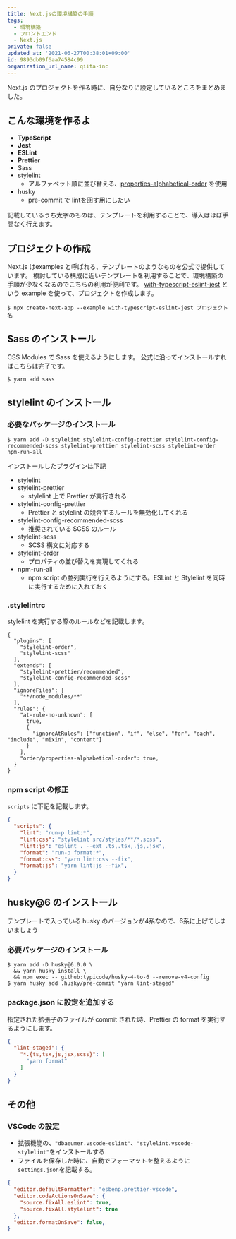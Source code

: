 ```yaml
---
title: Next.jsの環境構築の手順
tags:
  - 環境構築
  - フロントエンド
  - Next.js
private: false
updated_at: '2021-06-27T00:38:01+09:00'
id: 9893db09f6aa74584c99
organization_url_name: qiita-inc
---
```

Next.js のプロジェクトを作る時に、自分なりに設定しているところをまとめました。

## こんな環境を作るよ
- **TypeScript**
- **Jest**
- **ESLint**
- **Prettier**
- Sass
- stylelint
  - アルファベット順に並び替える、[properties-alphabetical-order](https://github.com/hudochenkov/stylelint-order/blob/master/rules/properties-alphabetical-order/README.md#properties-alphabetical-order) を使用
- husky
  - pre-commit で lintを回す用にしたい

記載しているうち太字のものは、テンプレートを利用することで、導入はほぼ手間なく行えます。

## プロジェクトの作成
Next.js はexamples と呼ばれる、テンプレートのようなものを公式で提供しています。
検討している構成に近いテンプレートを利用することで、環境構築の手順が少なくなるのでこちらの利用が便利です。
[with-typescript-eslint-jest](https://github.com/vercel/next.js/tree/canary/examples/with-typescript-eslint-jest) という example を使って、プロジェクトを作成します。

```
$ npx create-next-app --example with-typescript-eslint-jest プロジェクト名
```

## Sass のインストール
CSS Modules で Sass を使えるようにします。
公式に沿ってインストールすればこちらは完了です。

```
$ yarn add sass
```

## stylelint のインストール

### 必要なパッケージのインストール

```
$ yarn add -D stylelint stylelint-config-prettier stylelint-config-recommended-scss stylelint-prettier stylelint-scss stylelint-order npm-run-all
```

インストールしたプラグインは下記

- stylelint
- stylelint-prettier
    - stylelint 上で Prettier が実行される
- stylelint-config-prettier
    - Prettier と stylelint の競合するルールを無効化してくれる
- stylelint-config-recommended-scss
    - 推奨されている SCSS のルール
- stylelint-scss
    - SCSS 構文に対応する
- stylelint-order
    - プロパティの並び替えを実現してくれる
- npm-run-all
    - npm script の並列実行を行えるようにする。ESLint と Stylelint を同時に実行するために入れておく

### .stylelintrc

stylelint を実行する際のルールなどを記載します。

```json:.stylelintrc
{
  "plugins": [
    "stylelint-order",
    "stylelint-scss"
  ],
  "extends": [
    "stylelint-prettier/recommended",
    "stylelint-config-recommended-scss"
  ],
  "ignoreFiles": [
    "**/node_modules/**"
  ],
  "rules": {
    "at-rule-no-unknown": [
      true,
      {
        "ignoreAtRules": ["function", "if", "else", "for", "each", "include", "mixin", "content"]
      }
    ],
    "order/properties-alphabetical-order": true,
  }
}
```

### npm script の修正

`scripts` に下記を記載します。

```json:package.json
{
  "scripts": {
    "lint": "run-p lint:*",
    "lint:css": "stylelint src/styles/**/*.scss",
    "lint:js": "eslint . --ext .ts,.tsx,.js,.jsx",
    "format": "run-p format:*",
    "format:css": "yarn lint:css --fix",
    "format:js": "yarn lint:js --fix",
  }
}
```

## husky@6 のインストール

テンプレートで入っている husky のバージョンが4系なので、6系に上げてしまいましょう

### 必要パッケージのインストール

```
$ yarn add -D husky@6.0.0 \
  && yarn husky install \
  && npm exec -- github:typicode/husky-4-to-6 --remove-v4-config
$ yarn husky add .husky/pre-commit "yarn lint-staged"
```

### package.json に設定を追加する

指定された拡張子のファイルが commit された時、Prettier の format を実行するようにします。

```json:package.json
{
  "lint-staged": {
    "*.{ts,tsx,js,jsx,scss}": [
      "yarn format"
    ]
  }
}
```

## その他

### VSCode の設定
- 拡張機能の、`"dbaeumer.vscode-eslint"`、`"stylelint.vscode-stylelint"`をインストールする
- ファイルを保存した時に、自動でフォーマットを整えるように `settings.json`を記載する。

```json:.vscode/settings.json
{
  "editor.defaultFormatter": "esbenp.prettier-vscode",
  "editor.codeActionsOnSave": {
    "source.fixAll.eslint": true,
    "source.fixAll.stylelint": true
  },
  "editor.formatOnSave": false,
}
```
